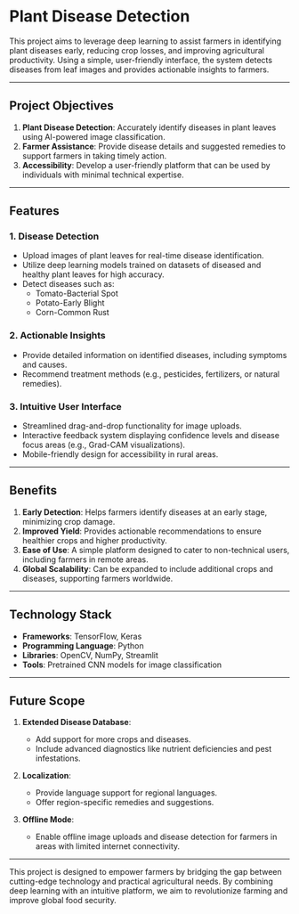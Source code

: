 # Plant Disease Detection
This project aims to leverage deep learning to assist farmers in identifying plant diseases early, reducing crop losses, and improving agricultural productivity. Using a simple, user-friendly interface, the system detects diseases from leaf images and provides actionable insights to farmers.

---

## **Project Objectives**
1. **Plant Disease Detection**: Accurately identify diseases in plant leaves using AI-powered image classification.
2. **Farmer Assistance**: Provide disease details and suggested remedies to support farmers in taking timely action.
3. **Accessibility**: Develop a user-friendly platform that can be used by individuals with minimal technical expertise.

---

## **Features**

### **1. Disease Detection**
- Upload images of plant leaves for real-time disease identification.
- Utilize deep learning models trained on datasets of diseased and healthy plant leaves for high accuracy.
- Detect diseases such as:
  - Tomato-Bacterial Spot
  - Potato-Early Blight
  - Corn-Common Rust

### **2. Actionable Insights**
- Provide detailed information on identified diseases, including symptoms and causes.
- Recommend treatment methods (e.g., pesticides, fertilizers, or natural remedies).

### **3. Intuitive User Interface**
- Streamlined drag-and-drop functionality for image uploads.
- Interactive feedback system displaying confidence levels and disease focus areas (e.g., Grad-CAM visualizations).
- Mobile-friendly design for accessibility in rural areas.

---

## **Benefits**
1. **Early Detection**: Helps farmers identify diseases at an early stage, minimizing crop damage.
2. **Improved Yield**: Provides actionable recommendations to ensure healthier crops and higher productivity.
3. **Ease of Use**: A simple platform designed to cater to non-technical users, including farmers in remote areas.
4. **Global Scalability**: Can be expanded to include additional crops and diseases, supporting farmers worldwide.

---

## **Technology Stack**
- **Frameworks**: TensorFlow, Keras
- **Programming Language**: Python
- **Libraries**: OpenCV, NumPy, Streamlit
- **Tools**: Pretrained CNN models for image classification

---

## **Future Scope**
1. **Extended Disease Database**:
   - Add support for more crops and diseases.
   - Include advanced diagnostics like nutrient deficiencies and pest infestations.

2. **Localization**:
   - Provide language support for regional languages.
   - Offer region-specific remedies and suggestions.

3. **Offline Mode**:
   - Enable offline image uploads and disease detection for farmers in areas with limited internet connectivity.

---

This project is designed to empower farmers by bridging the gap between cutting-edge technology and practical agricultural needs. By combining deep learning with an intuitive platform, we aim to revolutionize farming and improve global food security.

